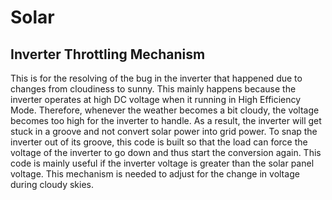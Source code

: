 # Solar
## Inverter Throttling Mechanism ##
This is for the resolving of the bug in the inverter that happened due to changes from cloudiness to sunny. This mainly happens because the inverter operates at high DC voltage when it running in High Efficiency Mode. Therefore, whenever the weather becomes a bit cloudy, the voltage becomes too high for the inverter to handle. As a result, the inverter will get stuck in a groove and not convert solar power into grid power. To snap the inverter out of its groove, this code is built so that the load can force the voltage of the inverter to go down and thus start the conversion again. This code is mainly useful if the inverter voltage is greater than the solar panel voltage. This mechanism is needed to adjust for the change in voltage during cloudy skies.
